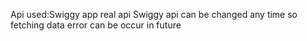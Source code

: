 Api used:Swiggy app real api
Swiggy api can be changed any time so fetching data error can be occur in future
